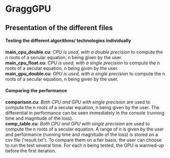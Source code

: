 # GraggGPU

## Presentation of the different files

#### Testing the different algorithms/ technologies individually
**main_cpu_double.cu**: *CPU is used, with a double precision* to compute the n roots of a secular equation, n being given by the user. </br>
**main_cpu_float.cu**: *CPU is used, with a single precision* to compute the n roots of a secular equation, n being given by the user. </br>
**main_gpu_double.cu**: *GPU is used, with a single precision* to compute the n roots of a secular equation, n being given by the user. 

#### Comparing the performance
**comparison.cu**: *Both CPU and GPU with single precision* are used to compute the n roots of a secular equation, n being given by the user. The differential in performance can be seen immediately in the console (running time and magnitude of the loss).</br>
**comp_table.cu**: *Both CPU and GPU with single precision* are used to compute the n roots of a secular equation. A range of n is given by the user and performance (running time and magnitude of the loss) is stored on a csv file ('result.txt'). To compare them on a fair basis, the user can choose to run the test several time. For each n being tested, the GPU is warmed-up before the first iteration.
